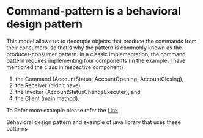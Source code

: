 # Command-pattern is a behavioral design pattern

This model allows us to decouple objects that produce the commands from their consumers, so that's why the pattern is commonly known as the producer-consumer pattern.
In a classic implementation, the command pattern requires implementing four components (in the example, I have mentioned the class in respective component): 
1. the Command (AccountStatus, AccountOpening, AccountClosing), 
2. the Receiver (didn't have), 
3. the Invoker (AccountStatusChangeExecuter), and 
4. the Client (main method).

To Refer more example please refer the [Link](https://www.baeldung.com/java-command-pattern)










Behavioral design pattern and example of java library that uses these patterns
